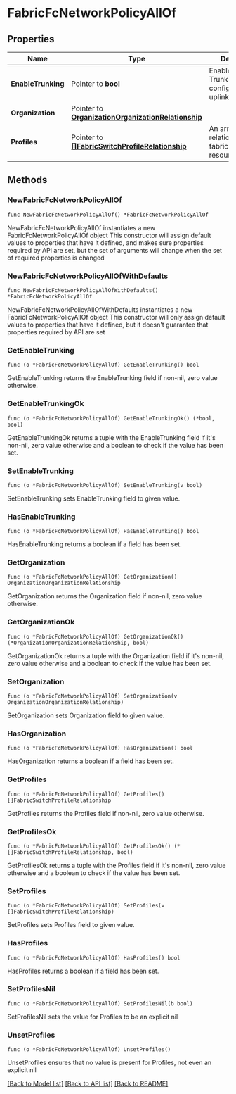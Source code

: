 # FabricFcNetworkPolicyAllOf

## Properties

Name | Type | Description | Notes
------------ | ------------- | ------------- | -------------
**EnableTrunking** | Pointer to **bool** | Enable or Disable Trunking on all of configured FC uplink ports. | [optional] 
**Organization** | Pointer to [**OrganizationOrganizationRelationship**](organization.Organization.Relationship.md) |  | [optional] 
**Profiles** | Pointer to [**[]FabricSwitchProfileRelationship**](fabric.SwitchProfile.Relationship.md) | An array of relationships to fabricSwitchProfile resources. | [optional] 

## Methods

### NewFabricFcNetworkPolicyAllOf

`func NewFabricFcNetworkPolicyAllOf() *FabricFcNetworkPolicyAllOf`

NewFabricFcNetworkPolicyAllOf instantiates a new FabricFcNetworkPolicyAllOf object
This constructor will assign default values to properties that have it defined,
and makes sure properties required by API are set, but the set of arguments
will change when the set of required properties is changed

### NewFabricFcNetworkPolicyAllOfWithDefaults

`func NewFabricFcNetworkPolicyAllOfWithDefaults() *FabricFcNetworkPolicyAllOf`

NewFabricFcNetworkPolicyAllOfWithDefaults instantiates a new FabricFcNetworkPolicyAllOf object
This constructor will only assign default values to properties that have it defined,
but it doesn't guarantee that properties required by API are set

### GetEnableTrunking

`func (o *FabricFcNetworkPolicyAllOf) GetEnableTrunking() bool`

GetEnableTrunking returns the EnableTrunking field if non-nil, zero value otherwise.

### GetEnableTrunkingOk

`func (o *FabricFcNetworkPolicyAllOf) GetEnableTrunkingOk() (*bool, bool)`

GetEnableTrunkingOk returns a tuple with the EnableTrunking field if it's non-nil, zero value otherwise
and a boolean to check if the value has been set.

### SetEnableTrunking

`func (o *FabricFcNetworkPolicyAllOf) SetEnableTrunking(v bool)`

SetEnableTrunking sets EnableTrunking field to given value.

### HasEnableTrunking

`func (o *FabricFcNetworkPolicyAllOf) HasEnableTrunking() bool`

HasEnableTrunking returns a boolean if a field has been set.

### GetOrganization

`func (o *FabricFcNetworkPolicyAllOf) GetOrganization() OrganizationOrganizationRelationship`

GetOrganization returns the Organization field if non-nil, zero value otherwise.

### GetOrganizationOk

`func (o *FabricFcNetworkPolicyAllOf) GetOrganizationOk() (*OrganizationOrganizationRelationship, bool)`

GetOrganizationOk returns a tuple with the Organization field if it's non-nil, zero value otherwise
and a boolean to check if the value has been set.

### SetOrganization

`func (o *FabricFcNetworkPolicyAllOf) SetOrganization(v OrganizationOrganizationRelationship)`

SetOrganization sets Organization field to given value.

### HasOrganization

`func (o *FabricFcNetworkPolicyAllOf) HasOrganization() bool`

HasOrganization returns a boolean if a field has been set.

### GetProfiles

`func (o *FabricFcNetworkPolicyAllOf) GetProfiles() []FabricSwitchProfileRelationship`

GetProfiles returns the Profiles field if non-nil, zero value otherwise.

### GetProfilesOk

`func (o *FabricFcNetworkPolicyAllOf) GetProfilesOk() (*[]FabricSwitchProfileRelationship, bool)`

GetProfilesOk returns a tuple with the Profiles field if it's non-nil, zero value otherwise
and a boolean to check if the value has been set.

### SetProfiles

`func (o *FabricFcNetworkPolicyAllOf) SetProfiles(v []FabricSwitchProfileRelationship)`

SetProfiles sets Profiles field to given value.

### HasProfiles

`func (o *FabricFcNetworkPolicyAllOf) HasProfiles() bool`

HasProfiles returns a boolean if a field has been set.

### SetProfilesNil

`func (o *FabricFcNetworkPolicyAllOf) SetProfilesNil(b bool)`

 SetProfilesNil sets the value for Profiles to be an explicit nil

### UnsetProfiles
`func (o *FabricFcNetworkPolicyAllOf) UnsetProfiles()`

UnsetProfiles ensures that no value is present for Profiles, not even an explicit nil

[[Back to Model list]](../README.md#documentation-for-models) [[Back to API list]](../README.md#documentation-for-api-endpoints) [[Back to README]](../README.md)


